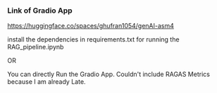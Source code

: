 ### Link of Gradio App
https://huggingface.co/spaces/ghufran1054/genAI-asm4


install the dependencies in requirements.txt for running the RAG_pipeline.ipynb

OR 

You can directly Run the Gradio App. Couldn't include RAGAS Metrics because I am already Late.
